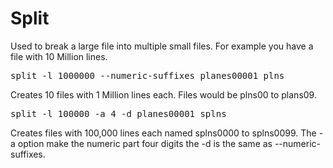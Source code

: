 # Split

Used to break a large file into multiple small files.  For example you have a file with 10 Million lines.

<pre>
split -l 1000000 --numeric-suffixes planes00001 plns
</pre>

Creates 10 files with 1 Million lines each.  Files would be plns00 to plans09.


<pre>
split -l 100000 -a 4 -d planes00001 splns
</pre>

Creates files with 100,000 lines each named splns0000 to splns0099.  The -a option make the numeric part four digits the -d is the same as --numeric-suffixes.


